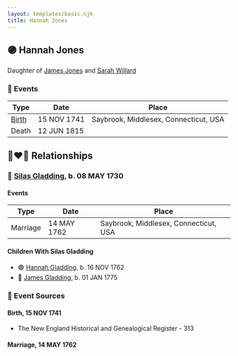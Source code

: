 ```yaml
---
layout: templates/basic.njk
title: Hannah Jones
---
```

## 🟣 Hannah Jones

Daughter of [James Jones](/people/6/61233476) and [Sarah Willard](/people/2/24374592)

### 📆 Events

Type | Date | Place
------ | ------ | ------
[Birth](#event-064f8bc4-699f-4915-a110-81ca99e71691) | 15 NOV 1741 | Saybrook, Middlesex, Connecticut, USA
Death | 12 JUN 1815 |

## 👩‍❤️‍👨 Relationships

### 🔵 [Silas Gladding](/people/5/55129348), b. 08 MAY 1730

#### Events

Type | Date | Place
------ | ------ | ------
Marriage | 14 MAY 1762 | Saybrook, Middlesex, Connecticut, USA
#### Children With Silas Gladding
* 🟣 [Hannah Gladding](/people/8/88055086), b. 16 NOV 1762
* 🔵 [James Gladding](/people/5/58213774), b. 01 JAN 1775
### 📰 Event Sources

#### <a id="event-064f8bc4-699f-4915-a110-81ca99e71691"></a> Birth, 15 NOV 1741
* The New England Historical and Genealogical Register  - 313

#### <a id="event-df86779b-45a4-42f0-b888-90536789b887"></a> Marriage, 14 MAY 1762